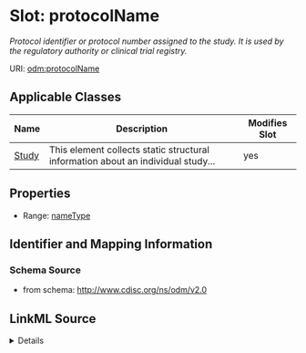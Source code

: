 # Slot: protocolName


_Protocol identifier or protocol number assigned to the study. It is used by the regulatory authority or clinical trial registry._



URI: [odm:protocolName](http://www.cdisc.org/ns/odm/v2.0/protocolName)



<!-- no inheritance hierarchy -->




## Applicable Classes

| Name | Description | Modifies Slot |
| --- | --- | --- |
[Study](Study.md) | This element collects static structural information about an individual study... |  yes  |







## Properties

* Range: [nameType](nameType.md)





## Identifier and Mapping Information







### Schema Source


* from schema: http://www.cdisc.org/ns/odm/v2.0




## LinkML Source

<details>
```yaml
name: protocolName
description: Protocol identifier or protocol number assigned to the study. It is used
  by the regulatory authority or clinical trial registry.
from_schema: http://www.cdisc.org/ns/odm/v2.0
rank: 1000
alias: protocolName
domain_of:
- Study
range: nameType

```
</details>
